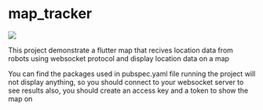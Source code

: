 # map_tracker

 <img src="./assets\images\gif_map.gif"/>

 This project demonstrate a flutter map that recives location data from robots using websocket protocol and display location data on a map 

You can find the packages used in pubspec.yaml file
running the project will not display anything, so you should connect to your websocket server to see results 
also, you should create an access key and a token to show the map on <a href="https://www.mapbox.com/"></a>

